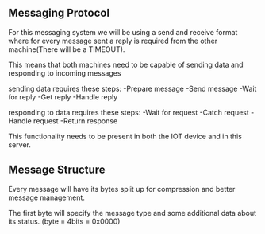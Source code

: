 ## Messaging Protocol

For this messaging system we will be using a send and receive format
where for every message sent a reply is required from the other 
machine(There will be a TIMEOUT).

This means that both machines need to be capable of sending data and
responding to incoming messages

sending data requires these steps:
    -Prepare message 
    -Send message
    -Wait for reply
    -Get reply
    -Handle reply

responding to data requires these steps:
    -Wait for request
    -Catch request
    -Handle request 
    -Return response

This functionality needs to be present in both the IOT device and 
in this server.

## Message Structure

Every message will have its bytes split up for compression and better
message management.

The first byte will specify the message type and some additional data
about its status.
(byte = 4bits = 0x0000)